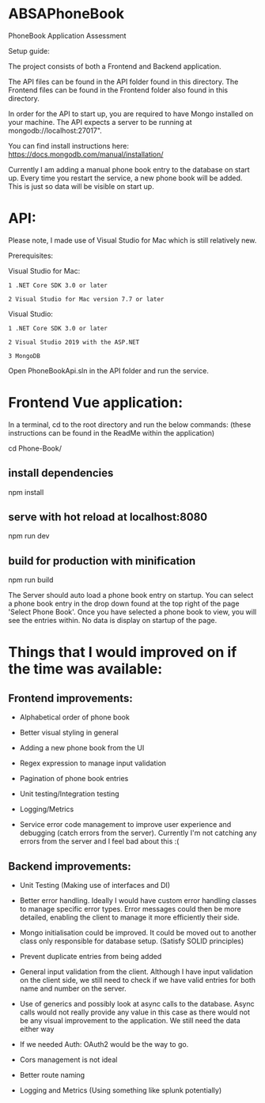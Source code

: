 # ABSAPhoneBook
PhoneBook Application Assessment

Setup guide:

The project consists of both a Frontend and Backend application.

The API files can be found in the API folder found in this directory.
The Frontend files can be found in the Frontend folder also found in this directory.

In order for the API to start up, you are required to have Mongo installed on your machine. 
The API expects a server to be running at mongodb://localhost:27017".

You can find install instructions here: https://docs.mongodb.com/manual/installation/

Currently I am adding a manual phone book entry to the database on start up. 
Every time you restart the service, a new phone book will be added. This is just so data will be visible on start up. 


# API:

Please note, I made use of Visual Studio for Mac which is still relatively new. 

Prerequisites:

Visual Studio for Mac:

    1 .NET Core SDK 3.0 or later
    
    2 Visual Studio for Mac version 7.7 or later


Visual Studio:

    1 .NET Core SDK 3.0 or later
    
    2 Visual Studio 2019 with the ASP.NET 
    
    3 MongoDB

Open PhoneBookApi.sln in the API folder and run the service. 


# Frontend Vue application:

In a terminal, cd to the root directory and run the below commands: (these instructions can be found in the ReadMe within the application)

cd Phone-Book/


## install dependencies
npm install

## serve with hot reload at localhost:8080
npm run dev

## build for production with minification
npm run build


The Server should auto load a phone book entry on startup. You can select a phone book entry in the drop down found at the top right of the page 'Select Phone Book'. 
Once you have selected a phone book to view, you will see the entries within. No data is display on startup of the page. 


# Things that I would improved on if the time was available:

## Frontend improvements:

* Alphabetical order of phone book

* Better visual styling in general

* Adding a new phone book from the UI

* Regex expression to manage input validation

* Pagination of phone book entries 

* Unit testing/Integration testing

* Logging/Metrics

* Service error code management to improve user experience and debugging (catch errors from the server).
Currently I'm not catching any errors from the server and I feel bad about this :(


## Backend improvements:

* Unit Testing (Making use of interfaces and DI)

* Better error handling. Ideally I would have custom error handling classes to manage specific error types. 
Error messages could then be more detailed, enabling the client to manage it more efficiently their side.

* Mongo initialisation could be improved. 
It could be moved out to another class only responsible for database setup. (Satisfy SOLID principles)

* Prevent duplicate entries from being added

* General input validation from the client. 
Although I have input validation on the client side, we still need to check if we have valid entries for both name and number on the server.

* Use of generics and possibly look at async calls to the database. 
Async calls would not really provide any value in this case as there would not be any visual improvement to the application. 
We still need the data either way

* If we needed Auth: OAuth2 would be the way to go. 

* Cors management is not ideal

* Better route naming 

* Logging and Metrics (Using something like splunk potentially)

